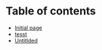 # Table of contents

* [Initial page](README.md)
* [tesst](readme-1.md)
* [Untitlded](untitled.md)

